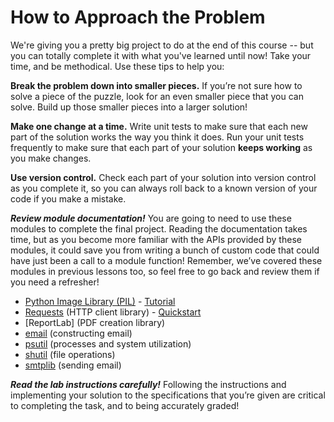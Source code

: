 # How to Approach the Problem

We're giving you a pretty big project to do at the end of this course -- but you can totally complete it with what you've learned until now! Take your time, and be methodical. Use these tips to help you:

**Break the problem down into smaller pieces.** If you’re not sure how to solve a piece of the puzzle, look for an even smaller piece that you can solve. Build up those smaller pieces into a larger solution!

**Make one change at a time.** Write unit tests to make sure that each new part of the solution works the way you think it does. Run your unit tests frequently to make sure that each part of your solution **keeps working** as you make changes.

**Use version control.** Check each part of your solution into version control as you complete it, so you can always roll back to a known version of your code if you make a mistake.

***Review module documentation!*** You are going to need to use these modules to complete the final project. Reading the documentation takes time, but as you become more familiar with the APIs provided by these modules, it could save you from writing a bunch of custom code that could have just been a call to a module function! Remember, we’ve covered these modules in previous lessons too, so feel free to go back and review them if you need a refresher!

- [Python Image Library (PIL)](https://pillow.readthedocs.io/en/stable/) - [Tutorial](https://pillow.readthedocs.io/en/stable/handbook/tutorial.html)
- [Requests](https://docs.python-requests.org/en/latest/) (HTTP client library) - [Quickstart](https://docs.python-requests.org/en/master/user/quickstart/)
- [ReportLab] (PDF creation library)
- [email](https://docs.python.org/3/library/email.examples.html) (constructing email)
- [psutil](https://psutil.readthedocs.io/en/latest/) (processes and system utilization)
- [shutil](https://docs.python.org/3/library/shutil.html) (file operations)
- [smtplib](https://docs.python.org/3/library/smtplib.html) (sending email)

***Read the lab instructions carefully!*** Following the instructions and implementing your solution to the specifications that you’re given are critical to completing the task, and to being accurately graded!
